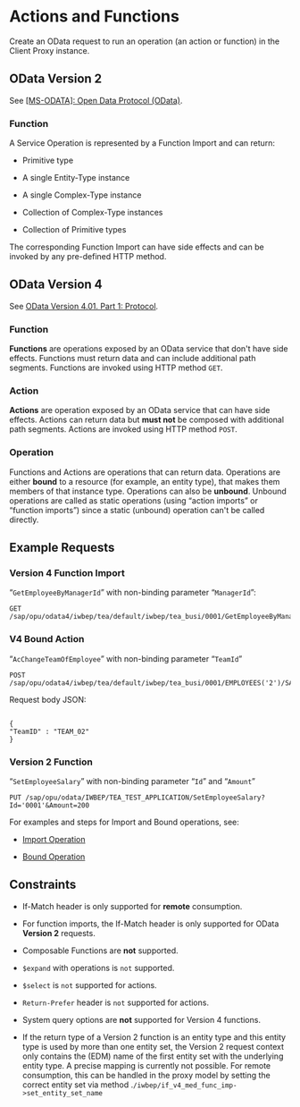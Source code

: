 <!-- loiocea94cf65bed42b6b5796fbe7d980b51 -->

# Actions and Functions

Create an OData request to run an operation \(an action or function\) in the Client Proxy instance.



<a name="loiocea94cf65bed42b6b5796fbe7d980b51__section_d15_dtn_4tb"/>

## OData Version 2

See [\[MS-ODATA\]: Open Data Protocol \(OData\)](https://docs.microsoft.com/en-us/openspecs/windows_protocols/ms-odata).



### Function

A Service Operation is represented by a Function Import and can return:

-   Primitive type

-   A single Entity-Type instance

-   A single Complex-Type instance

-   Collection of Complex-Type instances

-   Collection of Primitive types


The corresponding Function Import can have side effects and can be invoked by any pre-defined HTTP method.



<a name="loiocea94cf65bed42b6b5796fbe7d980b51__section_okj_ltn_4tb"/>

## OData Version 4

See [OData Version 4.01. Part 1: Protocol](https://docs.oasis-open.org/odata/odata/v4.01/odata-v4.01-part1-protocol.html).



### Function

**Functions** are operations exposed by an OData service that don't have side effects. Functions must return data and can include additional path segments. Functions are invoked using HTTP method `GET`.



### Action

**Actions** are operation exposed by an OData service that can have side effects. Actions can return data but **must not** be composed with additional path segments. Actions are invoked using HTTP method `POST`.



### Operation

Functions and Actions are operations that can return data. Operations are either **bound** to a resource \(for example, an entity type\), that makes them members of that instance type. Operations can also be **unbound**. Unbound operations are called as static operations \(using “action imports” or “function imports”\) since a static \(unbound\) operation can't be called directly.



<a name="loiocea94cf65bed42b6b5796fbe7d980b51__section_p53_r5n_4tb"/>

## Example Requests



### Version 4 Function Import

“`GetEmployeeByManagerId`” with non-binding parameter “`ManagerId`”:

```
GET /sap/opu/odata4/iwbep/tea/default/iwbep/tea_busi/0001/GetEmployeeByManagerID(ManagerID='0001')
```



### V4 Bound Action

“`AcChangeTeamOfEmployee`” with non-binding parameter “`TeamId`”

```
POST /sap/opu/odata4/iwbep/tea/default/iwbep/tea_busi/0001/EMPLOYEES('2')/SAP__self.AcChangeTeamOfEmployee
```

Request body JSON:

```

{ 
"TeamID" : "TEAM_02" 
}
```



### Version 2 Function

“`SetEmployeeSalary`” with non-binding parameter “`Id`” and “`Amount`”

```
PUT /sap/opu/odata/IWBEP/TEA_TEST_APPLICATION/SetEmployeeSalary?Id='0001'&Amount=200
```

For examples and steps for Import and Bound operations, see:

-   [Import Operation](import-operation-8fce3ce.md)

-   [Bound Operation](bound-operation-6c29b98.md)




<a name="loiocea94cf65bed42b6b5796fbe7d980b51__section_on1_jfz_4tb"/>

## Constraints

-   If-Match header is only supported for **remote** consumption.

-   For function imports, the If-Match header is only supported for OData **Version 2** requests.

-   Composable Functions are **not** supported.

-   `$expand` with operations is `not` supported.

-   `$select` is `not` supported for actions.

-   `Return-Prefer` header is `not` supported for actions.

-   System query options are **not** supported for Version 4 functions.

-   If the return type of a Version 2 function is an entity type and this entity type is used by more than one entity set, the Version 2 request context only contains the \(EDM\) name of the first entity set with the underlying entity type. A precise mapping is currently not possible. For remote consumption, this can be handled in the proxy model by setting the correct entity set via method .`/iwbep/if_v4_med_func_imp->set_entity_set_name`


